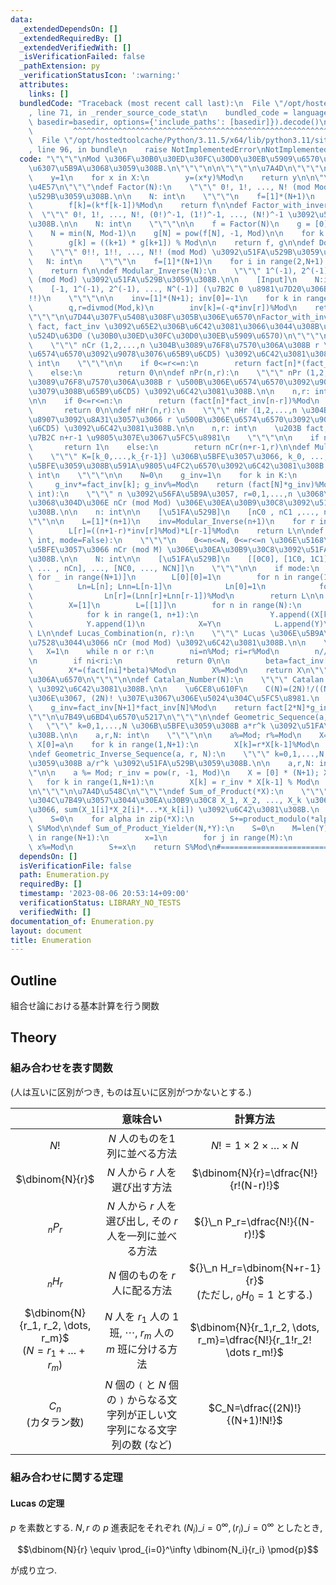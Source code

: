 ```yaml
---
data:
  _extendedDependsOn: []
  _extendedRequiredBy: []
  _extendedVerifiedWith: []
  _isVerificationFailed: false
  _pathExtension: py
  _verificationStatusIcon: ':warning:'
  attributes:
    links: []
  bundledCode: "Traceback (most recent call last):\n  File \"/opt/hostedtoolcache/Python/3.11.5/x64/lib/python3.11/site-packages/onlinejudge_verify/documentation/build.py\"\
    , line 71, in _render_source_code_stat\n    bundled_code = language.bundle(stat.path,\
    \ basedir=basedir, options={'include_paths': [basedir]}).decode()\n          \
    \         ^^^^^^^^^^^^^^^^^^^^^^^^^^^^^^^^^^^^^^^^^^^^^^^^^^^^^^^^^^^^^^^^^^^^^^^^^^^^^^^^^\n\
    \  File \"/opt/hostedtoolcache/Python/3.11.5/x64/lib/python3.11/site-packages/onlinejudge_verify/languages/python.py\"\
    , line 96, in bundle\n    raise NotImplementedError\nNotImplementedError\n"
  code: "\"\"\"\nMod \u306F\u30B0\u30ED\u30FC\u30D0\u30EB\u5909\u6570\u304B\u3089\u306E\
    \u6307\u5B9A\u3068\u3059\u308B.\n\"\"\"\n\n\"\"\"\n\u7A4D\n\"\"\"\ndef product_modulo(*X):\n\
    \    y=1\n    for x in X:\n        y=(x*y)%Mod\n    return y\n\n\"\"\"\n\u968E\
    \u4E57\n\"\"\"\ndef Factor(N):\n    \"\"\" 0!, 1!, ..., N! (mod Mod) \u3092\u51FA\
    \u529B\u3059\u308B.\n\n    N: int\n    \"\"\"\n    f=[1]*(N+1)\n    for k in range(1,N+1):\n\
    \        f[k]=(k*f[k-1])%Mod\n    return f\n\ndef Factor_with_inverse(N):\n  \
    \  \"\"\" 0!, 1!, ..., N!, (0!)^-1, (1!)^-1, ..., (N!)^-1 \u3092\u51FA\u529B\u3059\
    \u308B.\n\n    N: int\n    \"\"\"\n\n    f = Factor(N)\n    g = [0]*(N+1)\n\n\
    \    N = min(N, Mod-1)\n    g[N] = pow(f[N], -1, Mod)\n\n    for k in range(N-1,-1,-1):\n\
    \        g[k] = ((k+1) * g[k+1]) % Mod\n\n    return f, g\n\ndef Double_Factor(N):\n\
    \    \"\"\" 0!!, 1!!, ..., N!! (mod Mod) \u3092\u51FA\u529B\u3059\u308B.\n\n \
    \   N: int\n    \"\"\"\n    f=[1]*(N+1)\n    for i in range(2,N+1):\n        f[i]=i*f[i-2]%Mod\n\
    \    return f\n\ndef Modular_Inverse(N):\n    \"\"\" 1^(-1), 2^(-1), ..., N^(-1)\
    \ (mod Mod) \u3092\u51FA\u529B\u3059\u308B.\n\n    [Input]\n    N:int\n\n    [Output]\n\
    \    [-1, 1^(-1), 2^(-1), ..., N^(-1)] (\u7B2C 0 \u8981\u7D20\u306B\u6CE8\u610F\
    !!)\n    \"\"\"\n\n    inv=[1]*(N+1); inv[0]=-1\n    for k in range(2, N+1):\n\
    \        q,r=divmod(Mod,k)\n        inv[k]=(-q*inv[r])%Mod\n    return inv\n\n\
    \"\"\"\n\u7D44\u307F\u5408\u308F\u305B\u306E\u6570\nFactor_with_inverse \u3067\
    \ fact, fact_inv \u3092\u65E2\u306B\u6C42\u3081\u3066\u3044\u308B\u3053\u3068\u304C\
    \u524D\u63D0 (\u30B0\u30ED\u30FC\u30D0\u30EB\u5909\u6570)\n\"\"\"\n\ndef nCr(n,r):\n\
    \    \"\"\" nCr (1,2,...,n \u304B\u3089\u76F8\u7570\u306A\u308B r \u500B\u306E\
    \u6574\u6570\u3092\u9078\u3076\u65B9\u6CD5) \u3092\u6C42\u3081\u308B.\n\n    n,r:\
    \ int\n    \"\"\"\n\n    if 0<=r<=n:\n        return fact[n]*(fact_inv[r]*fact_inv[n-r]%Mod)%Mod\n\
    \    else:\n        return 0\n\ndef nPr(n,r):\n    \"\"\" nPr (1,2,...,n \u304B\
    \u3089\u76F8\u7570\u306A\u308B r \u500B\u306E\u6574\u6570\u3092\u9078\u3073, \u4E26\
    \u3079\u308B\u65B9\u6CD5) \u3092\u6C42\u3081\u308B.\n\n    n,r: int\n    \"\"\"\
    \n\n    if 0<=r<=n:\n        return (fact[n]*fact_inv[n-r])%Mod\n    else:\n \
    \       return 0\n\ndef nHr(n,r):\n    \"\"\" nHr (1,2,...,n \u304B\u3089\u91CD\
    \u8907\u3092\u8A31\u3057\u3066 r \u500B\u306E\u6574\u6570\u3092\u9078\u3076\u65B9\
    \u6CD5) \u3092\u6C42\u3081\u308B.\n\n    n,r: int\n    \u203B fact, fact_inv \u306F\
    \u7B2C n+r-1 \u9805\u307E\u3067\u5FC5\u8981\n    \"\"\"\n\n    if n==r==0:\n \
    \       return 1\n    else:\n        return nCr(n+r-1,r)\n\ndef Multinomial_Coefficient(*K):\n\
    \    \"\"\" K=[k_0,...,k_{r-1}] \u306B\u5BFE\u3057\u3066, k_0, ..., k_{r-1} \u306B\
    \u5BFE\u3059\u308B\u591A\u9805\u4FC2\u6570\u3092\u6C42\u3081\u308B.\n\n    k_i:\
    \ int\n    \"\"\"\n\n    N=0\n    g_inv=1\n    for k in K:\n        N+=k\n   \
    \     g_inv*=fact_inv[k]; g_inv%=Mod\n    return (fact[N]*g_inv)%Mod\n\ndef Binomial_Coefficient_Modulo_List(n:\
    \ int):\n    \"\"\" n \u3092\u56FA\u5B9A\u3057, r=0,1,...,n \u3068\u3057\u305F\
    \u3068\u304D\u306E nCr (mod Mod) \u306E\u30EA\u30B9\u30C8\u3092\u51FA\u529B\u3059\
    \u308B.\n\n    n: int\n\n    [\u51FA\u529B]\n    [nC0 , nC1 ,..., nCn]\n    \"\
    \"\"\n\n    L=[1]*(n+1)\n    inv=Modular_Inverse(n+1)\n    for r in range(1, n+1):\n\
    \        L[r]=((n+1-r)*inv[r]%Mod)*L[r-1]%Mod\n    return L\n\ndef Pascal_Triangle(N:\
    \ int, mode=False):\n    \"\"\"\n    0<=n<=N, 0<=r<=n \u306E\u5168\u3066\u306B\
    \u5BFE\u3057\u3066 nCr (mod M) \u306E\u30EA\u30B9\u30C8\u3092\u51FA\u529B\u3059\
    \u308B.\n\n    N: int\n\n    [\u51FA\u529B]\n    [[0C0], [1C0, 1C1], ... , [nC0,\
    \ ... , nCn], ..., [NC0, ..., NCN]]\n    \"\"\"\n\n    if mode:\n        L=[[0]*(N+1)\
    \ for _ in range(N+1)]\n        L[0][0]=1\n        for n in range(1,N+1):\n  \
    \          Ln=L[n]; Lnn=L[n-1]\n            Ln[0]=1\n            for r in range(1,N+1):\n\
    \                Ln[r]=(Lnn[r]+Lnn[r-1])%Mod\n        return L\n\n    else:\n\
    \        X=[1]\n        L=[[1]]\n        for n in range(N):\n            Y=[1]\n\
    \            for k in range(1, n+1):\n                Y.append((X[k]+X[k-1])%Mod)\n\
    \            Y.append(1)\n            X=Y\n            L.append(Y)\n    return\
    \ L\n\ndef Lucas_Combination(n, r):\n    \"\"\" Lucas \u306E\u5B9A\u7406\u3092\
    \u7528\u3044\u3066 nCr (mod Mod) \u3092\u6C42\u3081\u308B.\n\n    \"\"\"\n\n \
    \   X=1\n    while n or r:\n        ni=n%Mod; ri=r%Mod\n        n//=Mod; r//=Mod\n\
    \n        if ni<ri:\n            return 0\n\n        beta=fact_inv[ri]*fact_inv[ni-ri]%Mod\n\
    \        X*=(fact[ni]*beta)%Mod\n        X%=Mod\n    return X\n\"\"\"\n\u7279\u5225\
    \u306A\u6570\n\"\"\"\n\ndef Catalan_Number(N):\n    \"\"\" Catalan \u6570 C(N)\
    \ \u3092\u6C42\u3081\u308B.\n\n    \u6CE8\u610F\n    C(N)=(2N)!/((N+1)!N!) \u306A\
    \u306E\u3067, (2N)! \u307E\u3067\u306E\u5024\u304C\u5FC5\u8981.\n    \"\"\"\n\n\
    \    g_inv=fact_inv[N+1]*fact_inv[N]%Mod\n    return fact[2*N]*g_inv%Mod\n\n\"\
    \"\"\n\u7B49\u6BD4\u6570\u5217\n\"\"\"\n\ndef Geometric_Sequence(a, r, N):\n \
    \   \"\"\" k=0,1,...,N \u306B\u5BFE\u3059\u308B a*r^k \u3092\u51FA\u529B\u3059\
    \u308B.\n\n    a,r,N: int\n    \"\"\"\n\n    a%=Mod; r%=Mod\n    X=[0]*(N+1);\
    \ X[0]=a\n    for k in range(1,N+1):\n        X[k]=r*X[k-1]%Mod\n    return X\n\
    \ndef Geometric_Inverse_Sequence(a, r, N):\n    \"\"\" k=0,1,...,N \u306B\u5BFE\
    \u3059\u308B a/r^k \u3092\u51FA\u529B\u3059\u308B.\n\n    a,r,N: int\n    \"\"\
    \"\n\n    a %= Mod; r_inv = pow(r, -1, Mod)\n    X = [0] * (N+1); X[0]=a\n\n \
    \   for k in range(1,N+1):\n        X[k] = r_inv * X[k-1] % Mod\n    return X\n\
    \n\"\"\"\n\u7A4D\u548C\n\"\"\"\ndef Sum_of_Product(*X):\n    \"\"\" \u9577\u3055\
    \u304C\u7B49\u3057\u3044\u30EA\u30B9\u30C8 X_1, X_2, ..., X_k \u306B\u5BFE\u3057\
    \u3066, sum(X_1[i]*X_2[i]*...*X_k[i]) \u3092\u6C42\u3081\u308B.\n    \"\"\"\n\n\
    \    S=0\n    for alpha in zip(*X):\n        S+=product_modulo(*alpha)\n    return\
    \ S%Mod\n\ndef Sum_of_Product_Yielder(N,*Y):\n    S=0\n    M=len(Y)\n    for _\
    \ in range(N+1):\n        x=1\n        for j in range(M):\n            x*=next(Y[j]);\
    \ x%=Mod\n        S+=x\n    return S%Mod\n#==================================================\n"
  dependsOn: []
  isVerificationFile: false
  path: Enumeration.py
  requiredBy: []
  timestamp: '2023-08-06 20:53:14+09:00'
  verificationStatus: LIBRARY_NO_TESTS
  verifiedWith: []
documentation_of: Enumeration.py
layout: document
title: Enumeration
---
```


## Outline

組合せ論における基本計算を行う関数

## Theory

### 組み合わせを表す関数

(人は互いに区別がつき, ものは互いに区別がつかないとする.)

||意味合い|計算方法|
|:--:|:--:|:--:|
|$N!$|$N$ 人のものを1列に並べる方法|$N!=1 \times 2 \times \dots \times N$|
|$\dbinom{N}{r}$|$N$ 人から $r$ 人を選び出す方法 |$\dbinom{N}{r}=\dfrac{N!}{r!(N-r)!}$|
|${}_n P_r$|$N$ 人から $r$ 人を選び出し, その $r$ 人を一列に並べる方法|${}\_n P_r=\dfrac{N!}{(N-r)!}$|
|${}_n H_r$|$N$ 個のものを $r$ 人に配る方法|${}\_n H_r=\dbinom{N+r-1}{r}$ <br> (ただし, $_0H_0=1$ とする.)|
|$\dbinom{N}{r_1, r_2, \dots, r_m}$ <br> $(N=r_1+\dots+r_m)$|$N$ 人を $r_1$ 人の $1$ 班, $\cdots$, $r_m$ 人の $m$ 班に分ける方法|$\dbinom{N}{r_1,r_2, \dots, r_m}=\dfrac{N!}{r_1!r_2! \dots r_m!}$|
|$C_n$<br>(カタラン数)|$N$ 個の `(` と $N$ 個の `)` からなる文字列が正しい文字列になる文字列の数 (など) |$C_N=\dfrac{(2N)!}{(N+1)!N!}$|

### 組み合わせに関する定理

#### Lucas の定理

$p$ を素数とする. $N,r$ の $p$ 進表記をそれぞれ $(N_i)\_{i=0}^{\infty}, (r_i)\_{i=0}^\infty$ としたとき,

$$\dbinom{N}{r} \equiv \prod_{i=0}^\infty \dbinom{N_i}{r_i} \pmod{p}$$

が成り立つ.
